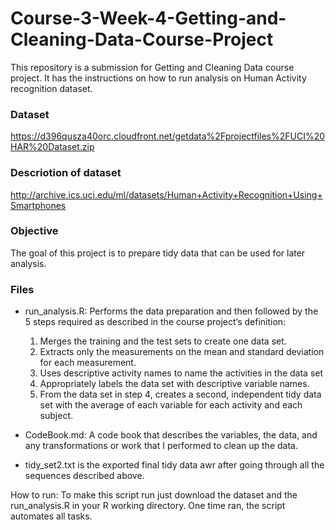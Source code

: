 # Course-3-Week-4-Getting-and-Cleaning-Data-Course-Project

This repository is a submission for Getting and Cleaning Data course project. It has the instructions on how to run analysis on Human Activity recognition dataset.

### Dataset
https://d396qusza40orc.cloudfront.net/getdata%2Fprojectfiles%2FUCI%20HAR%20Dataset.zip 

### Descriotion of dataset
http://archive.ics.uci.edu/ml/datasets/Human+Activity+Recognition+Using+Smartphones 

### Objective
The goal of this project is to prepare tidy data that can be used for later analysis. 

### Files
* run_analysis.R: Performs the data preparation and then followed by the 5 steps required as described in the course project’s definition:
  1. Merges the training and the test sets to create one data set.
  2. Extracts only the measurements on the mean and standard deviation for each measurement.
  3. Uses descriptive activity names to name the activities in the data set
  4. Appropriately labels the data set with descriptive variable names.
  5. From the data set in step 4, creates a second, independent tidy data set with the average of each variable for each activity and each subject.

* CodeBook.md: A code book that describes the variables, the data, and any transformations or work that I performed to clean up the data.

* tidy_set2.txt is the exported final tidy data awr after going through all the sequences described above.

How to run:
To make this script run just download the dataset and the run_analysis.R in your R working directory. One time ran, the script automates all tasks.






